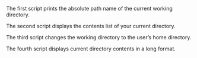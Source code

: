 The first script prints the absolute path name of the current working directory.

The second script displays the contents list of your current directory.

The third script changes the working directory to the user’s home directory.


The fourth script displays current directory contents in a long format.
